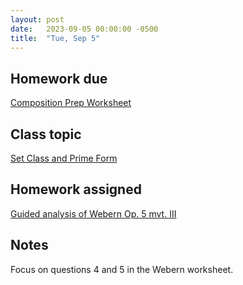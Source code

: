 ```yaml
---
layout: post
date:   2023-09-05 00:00:00 -0500
title:  "Tue, Sep 5"
---
```


## Homework due

[Composition Prep Worksheet](https://viva.pressbooks.pub/openmusictheory/chapter/pc-sets-normal-order-and-transformations/#assignments)

## Class topic

[Set Class and Prime Form](https://viva.pressbooks.pub/openmusictheory/chapter/set-class-and-prime-form/)

## Homework assigned

[Guided analysis of Webern Op. 5 mvt. III](https://gmuedu-my.sharepoint.com/:b:/g/personal/mlavengo_gmu_edu/EXVPEo49EqtHn9-Iv23zHu0B795jlyAsnV3MUHYHG6YVow?e=A1cXNC)

## Notes

Focus on questions 4 and 5 in the Webern worksheet.